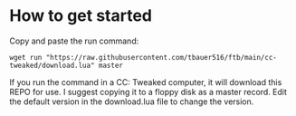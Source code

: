 # How to get started

Copy and paste the run command:

`wget run "https://raw.githubusercontent.com/tbauer516/ftb/main/cc-tweaked/download.lua" master`

If you run the command in a CC: Tweaked computer, it will download this REPO for use. I suggest copying it to a floppy disk as a master record. Edit the default version in the download.lua file to change the version.

